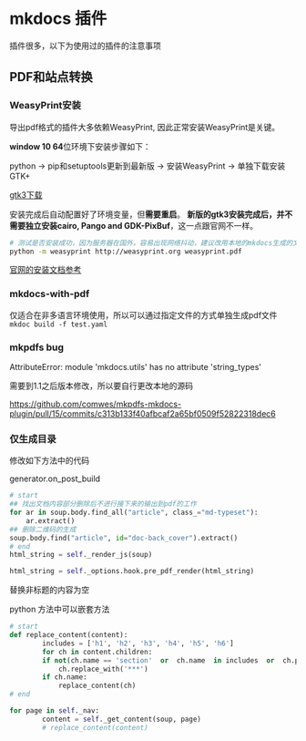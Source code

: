 # mkdocs 插件

插件很多，以下为使用过的插件的注意事项

## PDF和站点转换

### WeasyPrint安装

导出pdf格式的插件大多依赖WeasyPrint, 因此正常安装WeasyPrint是关键。

**window 10 64**位环境下安装步骤如下：

python -> pip和setuptools更新到最新版 -> 安装WeasyPrint -> 单独下载安装GTK+

[gtk3下载](https://github.com/tschoonj/GTK-for-Windows-Runtime-Environment-Installer/releases/download/2021-04-29/gtk3-runtime-3.24.29-2021-04-29-ts-win64.exe)

安装完成后自动配置好了环境变量，但**需要重启**。 **新版的gtk3安装完成后，并不需要独立安装cairo, Pango and GDK-PixBuf**，这一点跟官网不一样。

```bash
# 测试是否安装成功，因为服务器在国外，容易出现网络抖动，建议改用本地的mkdocs生成的文档测试。
python -m weasyprint http://weasyprint.org weasyprint.pdf
```

[官网的安装文档参考](https://weasyprint.readthedocs.io/en/latest/install.html#windows)

### mkdocs-with-pdf

仅适合在非多语言环境使用，所以可以通过指定文件的方式单独生成pdf文件 `mkdoc build -f test.yaml`

### mkpdfs bug

AttributeError: module 'mkdocs.utils' has no attribute 'string_types'

需要到1.1之后版本修改，所以要自行更改本地的源码

https://github.com/comwes/mkpdfs-mkdocs-plugin/pull/15/commits/c313b133f40afbcaf2a65bf0509f52822318dec6

### 仅生成目录

修改如下方法中的代码

generator.on_post_build

```python
# start 
## 找出文档内容部分删除后不进行接下来的输出到pdf的工作
for ar in soup.body.find_all("article", class_="md-typeset"):
    ar.extract()
## 删除二维码的生成
soup.body.find("article", id="doc-back_cover").extract()
# end
html_string = self._render_js(soup)

html_string = self._options.hook.pre_pdf_render(html_string)
```

替换非标题的内容为空

python 方法中可以嵌套方法

```python
# start 
def replace_content(content):
        includes = ['h1', 'h2', 'h3', 'h4', 'h5', 'h6']
        for ch in content.children:
        if not(ch.name == 'section'  or  ch.name  in includes  or  ch.parent.name  in includes):
            ch.replace_with('***')
        if ch.name:
            replace_content(ch)
# end             

for page in self._nav:
        content = self._get_content(soup, page)
        # replace_content(content)
```
